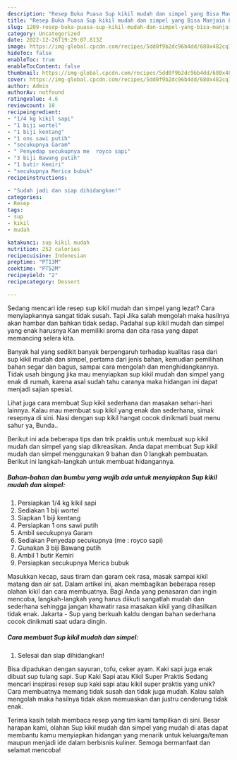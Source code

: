 ```yaml
---
description: "Resep Buka Puasa Sup kikil mudah dan simpel yang Bisa Manjain Lidah "
title: "Resep Buka Puasa Sup kikil mudah dan simpel yang Bisa Manjain Lidah "
slug: 1209-resep-buka-puasa-sup-kikil-mudah-dan-simpel-yang-bisa-manjain-lidah
category: Uncategorized
date: 2022-12-26T19:29:07.813Z
image: https://img-global.cpcdn.com/recipes/5dd0f9b2dc96b4dd/680x482cq70/sup-kikil-mudah-dan-simpel-foto-resep-utama.jpg
hideToc: false
enableToc: true
enableTocContent: false
thumbnail: https://img-global.cpcdn.com/recipes/5dd0f9b2dc96b4dd/680x482cq70/sup-kikil-mudah-dan-simpel-foto-resep-utama.jpg
cover: https://img-global.cpcdn.com/recipes/5dd0f9b2dc96b4dd/680x482cq70/sup-kikil-mudah-dan-simpel-foto-resep-utama.jpg
author: Admin
authorAv: notfound
ratingvalue: 4.6
reviewcount: 18
recipeingredient:
- "1/4 kg kikil sapi"
- "1 biji wortel"
- "1 biji kentang"
- "1 ons sawi putih"
- "secukupnya Garam"
- " Penyedap secukupnya me  royco sapi"
- "3 biji Bawang putih"
- "1 butir Kemiri"
- "secukupnya Merica bubuk"
recipeinstructions:

- "Sudah jadi dan siap dihidangkan!"
categories:
- Resep
tags:
- sup
- kikil
- mudah

katakunci: sup kikil mudah 
nutrition: 252 calories
recipecuisine: Indonesian
preptime: "PT13M"
cooktime: "PT52M"
recipeyield: "2"
recipecategory: Dessert

---
```



Sedang mencari ide resep sup kikil mudah dan simpel yang lezat? Cara menyiapkannya sangat tidak susah. Tapi Jika salah mengolah maka hasilnya akan hambar dan bahkan tidak sedap. Padahal sup kikil mudah dan simpel yang enak harusnya Kan memiliki aroma dan cita rasa yang dapat memancing selera kita.


Banyak hal yang sedikit banyak berpengaruh terhadap kualitas rasa dari sup kikil mudah dan simpel, pertama dari jenis bahan, kemudian pemilihan bahan segar dan bagus, sampai cara mengolah dan menghidangkannya. Tidak usah bingung jika mau menyiapkan sup kikil mudah dan simpel yang enak di rumah, karena asal sudah tahu caranya maka hidangan ini dapat menjadi sajian spesial.

Lihat juga cara membuat Sup kikil sederhana dan masakan sehari-hari lainnya. Kalau mau membuat sup kikil yang enak dan sederhana, simak resepnya di sini. Nasi dengan sup kikil hangat cocok dinikmati buat menu sahur ya, Bunda..


Berikut ini ada beberapa tips dan trik praktis untuk membuat sup kikil mudah dan simpel yang siap dikreasikan. Anda dapat membuat Sup kikil mudah dan simpel menggunakan 9 bahan dan 0 langkah pembuatan. Berikut ini langkah-langkah untuk membuat hidangannya.

<!--inarticleads1-->

##### Bahan-bahan dan bumbu yang wajib ada untuk menyiapkan Sup kikil mudah dan simpel:

1. Persiapkan 1/4 kg kikil sapi
1. Sediakan 1 biji wortel
1. Siapkan 1 biji kentang
1. Persiapkan 1 ons sawi putih
1. Ambil secukupnya Garam
1. Sediakan  Penyedap secukupnya (me : royco sapi)
1. Gunakan 3 biji Bawang putih
1. Ambil 1 butir Kemiri
1. Persiapkan secukupnya Merica bubuk


Masukkan kecap, saus tiram dan garam cek rasa, masak sampai kikil matang dan air sat. Dalam artikel ini, akan membagikan beberapa resep olahan kikil dan cara membuatnya. Bagi Anda yang penasaran dan ingin mencoba, langkah-langkah yang harus diikuti sangatlah mudah dan sederhana sehingga jangan khawatir rasa masakan kikil yang dihasilkan tidak enak. Jakarta - Sup yang berkuah kaldu dengan bahan sederhana cocok dinikmati saat udara dingin. 

<!--inarticleads2-->

##### Cara membuat Sup kikil mudah dan simpel:


1. Selesai dan siap dihidangkan!

Bisa dipadukan dengan sayuran, tofu, ceker ayam. Kaki sapi juga enak dibuat sup tulang sapi. Sup Kaki Sapi atau Kikil Super Praktis Sedang mencari inspirasi resep sup kaki sapi atau kikil super praktis yang unik? Cara membuatnya memang tidak susah dan tidak juga mudah. Kalau salah mengolah maka hasilnya tidak akan memuaskan dan justru cenderung tidak enak. 

Terima kasih telah membaca resep yang tim kami tampilkan di sini. Besar harapan kami, olahan Sup kikil mudah dan simpel yang mudah di atas dapat membantu kamu menyiapkan hidangan yang menarik untuk keluarga/teman maupun menjadi ide dalam berbisnis kuliner. Semoga bermanfaat dan selamat mencoba!
